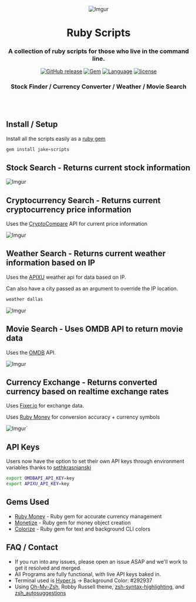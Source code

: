 <div align="center">

![Imgur](https://i.imgur.com/PZjUHDE.png)

# Ruby Scripts

### A collection of ruby scripts for those who live in the command line.

[![GitHub release](https://img.shields.io/github/release/jakewmeyer/Ruby-Scripts.svg)]()
[![Gem](https://img.shields.io/gem/dt/jake-scripts.svg)]()
[![Language](https://img.shields.io/badge/language-Ruby-red.svg)]()
[![license](https://img.shields.io/github/license/mashape/apistatus.svg)]()

### Stock Finder / Currency Converter / Weather / Movie Search

</div>
<br></br>

## Install / Setup
Install all the scripts easily as a [ruby gem](https://rubygems.org/gems/jake-scripts)
```ruby
gem install jake-scripts
```

## Stock Search - Returns current stock information
![Imgur](https://i.imgur.com/H6pwzmJ.png)

## Cryptocurrency Search - Returns current cryptocurrency price information
Uses the [CryptoCompare](https://min-api.cryptocompare.com/) API for current price information

![Imgur](https://i.imgur.com/GLNlCOy.png)

## Weather Search - Returns current weather information based on IP
Uses the [APIXU](https://www.apixu.com/) weather api for data based on IP.

Can also have a city passed as an argument to override the IP location.
```bash
weather dallas
```

![Imgur](https://i.imgur.com/dv7yxLu.png)

## Movie Search - Uses OMDB API to return movie data
Uses the [OMDB](http://www.omdbapi.com/) API.

![Imgur](https://i.imgur.com/IYFJBMH.png)

## Currency Exchange - Returns converted currency based on realtime exchange rates
Uses [Fixer.io](http://fixer.io/) for exchange data.

Uses [Ruby Money](https://github.com/RubyMoney/money) for conversion accuracy + currency symbols

![Imgur](https://i.imgur.com/f0iwDBP.png)`

## API Keys
Users now have the option to set their own API keys through environment variables thanks to [sethkrasnianski](https://github.com/sethkrasnianski)
```bash
export OMDBAPI_API_KEY=key
export APIXU_API_KEY=key
```

## Gems Used
* [Ruby Money](https://github.com/RubyMoney/money) - Ruby gem for accurate currency management
* [Monetize](https://github.com/RubyMoney/monetize) - Ruby gem for money object creation
* [Colorize](https://github.com/fazibear/colorize) - Ruby gem for text and background CLI colors

## FAQ / Contact
* If you run into any issues, please open an issue ASAP and we'll work to get it resolved and merged.
* All Programs are fully functional, with live API keys baked in.
* Terminal used is [Hyper.js](https://hyper.is/) -> Background Color: #292937
* Using [Oh-My-Zsh](https://github.com/robbyrussell/oh-my-zsh), Robby Russell theme, [zsh-syntax-highlighting](https://github.com/zsh-users/zsh-syntax-highlighting), and [zsh_autosuggestions](https://github.com/zsh-users/zsh-autosuggestions)
